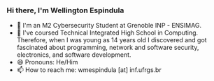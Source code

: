 ### Hi there, I'm Wellington Espindula
- 🔭 I'm an M2 Cybersecurity Student at Grenoble INP - ENSIMAG.
- :star2: I've coursed Technical Integrated High School in Computing. Therefore, when I was young as 14 years old I discovered and got fascinated about programming, network and software security, electronics, and software development.
- 😄 Pronouns: He/Him
- 📫 How to reach me: wmespindula [at] inf.ufrgs.br

<!--
**WellingtonEspindula/WellingtonEspindula** is a ✨ _special_ ✨ repository because its `README.md` (this file) appears on your GitHub profile.

Here are some ideas to get you started:

- 🔭 I’m currently working on ...
- 🌱 I’m currently learning ...
- 👯 I’m looking to collaborate on ...
- 🤔 I’m looking for help with ...
- 💬 Ask me about ...
- 📫 How to reach me: ...
- 😄 Pronouns: ...
- ⚡ Fun fact: ...
-->
